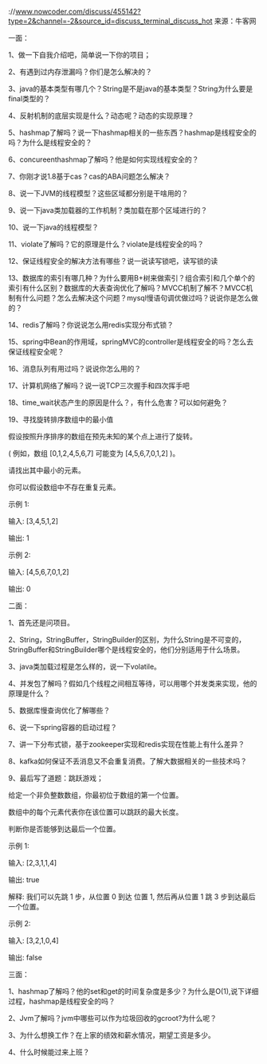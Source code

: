 
://www.nowcoder.com/discuss/455142?type=2&channel=-2&source_id=discuss_terminal_discuss_hot
来源：牛客网

一面：

1、做一下自我介绍吧，简单说一下你的项目；

2、有遇到过内存泄漏吗？你们是怎么解决的？

3、java的基本类型有哪几个？String是不是java的基本类型？String为什么要是final类型的？

4、反射机制的底层实现是什么？动态呢？动态的实现原理？

5、hashmap了解吗？说一下hashmap相关的一些东西？hashmap是线程安全的吗？为什么是线程安全的？

6、concureenthashmap了解吗？他是如何实现线程安全的？

7、你刚才说1.8基于cas？cas的ABA问题怎么解决？

8、说一下JVM的线程模型？这些区域都分别是干啥用的？

9、说一下java类加载器的工作机制？类加载在那个区域进行的？

10、说一下java的线程模型？

11、violate了解吗？它的原理是什么？violate是线程安全的吗？

12、保证线程安全的解决方法有哪些？说一说读写锁吧，读写锁的读

13、数据库的索引有哪几种？为什么要用B+树来做索引？组合索引和几个单个的索引有什么区别？数据库的大表查询优化了解吗？MVCC机制了解不？MVCC机制有什么问题？怎么去解决这个问题？mysql慢语句调优做过吗？说说你是怎么做的？

14、redis了解吗？你说说怎么用redis实现分布式锁？

15、spring中Bean的作用域，springMVC的controller是线程安全的吗？怎么去保证线程安全呢？

16、消息队列有用过吗？说说你怎么用的？

17、计算机网络了解吗？说一说TCP三次握手和四次挥手吧

18、time_wait状态产生的原因是什么？，有什么危害？可以如何避免？

19、寻找旋转排序数组中的最小值

假设按照升序排序的数组在预先未知的某个点上进行了旋转。

( 例如，数组 [0,1,2,4,5,6,7] 可能变为 [4,5,6,7,0,1,2] )。

请找出其中最小的元素。

你可以假设数组中不存在重复元素。

示例 1:

输入: [3,4,5,1,2]

输出: 1

示例 2:

输入: [4,5,6,7,0,1,2]

输出: 0


二面：

1、首先还是问项目。

2、String，StringBuffer，StringBuilder的区别，为什么String是不可变的，StringBuffer和StringBuilder哪个是线程安全的，他们分别适用于什么场景。

3、java类加载过程是怎么样的，说一下volatile。

4、并发包了解吗？假如几个线程之间相互等待，可以用哪个并发类来实现，他的原理是什么？

5、数据库慢查询优化了解哪些？

6、说一下spring容器的启动过程？

7、讲一下分布式锁，基于zookeeper实现和redis实现在性能上有什么差异？

8、kafka如何保证不丢消息又不会重复消费。了解大数据相关的一些技术吗？

9、最后写了道题：跳跃游戏；

给定一个非负整数数组，你最初位于数组的第一个位置。

数组中的每个元素代表你在该位置可以跳跃的最大长度。

判断你是否能够到达最后一个位置。

示例 1:

输入: [2,3,1,1,4]

输出: true

解释: 我们可以先跳 1 步，从位置 0 到达 位置 1, 然后再从位置 1 跳 3 步到达最后一个位置。

示例 2:

输入: [3,2,1,0,4]

输出: false


三面：

1、hashmap了解吗？他的set和get的时间复杂度是多少？为什么是O(1),说下详细过程，hashmap是线程安全的吗？

2、Jvm了解吗？jvm中哪些可以作为垃圾回收的gcroot?为什么呢？

3、为什么想换工作？在上家的绩效和薪水情况，期望工资是多少。

4、什么时候能过来上班？
